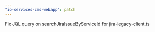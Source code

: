 ```yaml
---
"io-services-cms-webapp": patch
---
```


Fix JQL query on searchJiraIssueByServiceId for jira-legacy-client.ts
